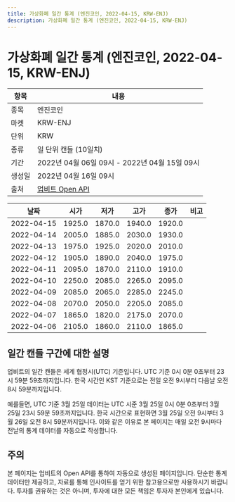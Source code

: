 ```yaml
---
title: 가상화폐 일간 통계 (엔진코인, 2022-04-15, KRW-ENJ)
description: 가상화폐 일간 통계 (엔진코인, 2022-04-15, KRW-ENJ)
---
```



가상화폐 일간 통계 (엔진코인, 2022-04-15, KRW-ENJ)
===

|항목|내용|
|--|--|
|종목|엔진코인|
|마켓|KRW-ENJ|
|단위|KRW|
|종류|일 단위 캔들 (10일치)|
|기간|2022년 04월 06일 09시 - 2022년 04월 15일 09시|
|생성일|2022년 04월 16일 09시|
|출처|[업비트 Open API](https://docs.upbit.com)|


|날짜|시가|저가|고가|종가|비고|
|--|--|--|--|--|--|
|2022-04-15|1925.0|1870.0|1940.0|1920.0|    |
|2022-04-14|2005.0|1885.0|2030.0|1930.0|    |
|2022-04-13|1975.0|1925.0|2020.0|2010.0|    |
|2022-04-12|1905.0|1890.0|2040.0|1975.0|    |
|2022-04-11|2095.0|1870.0|2110.0|1910.0|    |
|2022-04-10|2250.0|2085.0|2265.0|2095.0|    |
|2022-04-09|2085.0|2065.0|2285.0|2245.0|    |
|2022-04-08|2070.0|2050.0|2205.0|2085.0|    |
|2022-04-07|1865.0|1820.0|2175.0|2070.0|    |
|2022-04-06|2105.0|1860.0|2110.0|1865.0|    |


일간 캔들 구간에 대한 설명
---


업비트의 일간 캔들은 세계 협정시(UTC) 기준입니다. 
UTC 기준 0시 0분 0초부터 23시 59분 59초까지입니다. 
한국 시간인 KST 기준으로는 전일 오전 9시부터 다음날 오전 8시 59분까지입니다. 


예를들면, UTC 기준 3월 25일 데이터는 UTC 시준 3월 25일 0시 0분 0초부터 3월 25일 23시 59분 59초까지입니다. 
한국 시간으로 표현하면 3월 25일 오전 9시부터 3월 26일 오전 8시 59분까지입니다. 
이와 같은 이유로 본 페이지는 매일 오전 9시마다 전날의 통계 데이터를 자동으로 작성합니다. 


주의
---


본 페이지는 업비트의 Open API를 통하여 자동으로 생성된 페이지입니다. 
단순한 통계 데이터만 제공하고, 자료를 통해 인사이트를 얻기 위한 참고용으로만 사용하시기 바랍니다. 
투자를 권유하는 것은 아니며, 투자에 대한 모든 책임은 투자자 본인에게 있습니다. 
